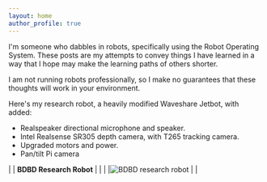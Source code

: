 ```yaml
---
layout: home
author_profile: true
---
```

I'm someone who dabbles in robots, specifically using the Robot Operating System. These posts are my attempts to convey things I have learned in a way that I hope may make the learning paths of others shorter.

I am not running robots professionally, so I make no guarantees that these thoughts will work in your environment.

Here's my research robot, a heavily modified Waveshare Jetbot, with added:
- Realspeaker directional microphone and speaker.
- Intel Realsense SR305 depth camera, with T265 tracking camera.
- Upgraded motors and power.
- Pan/tilt Pi camera

| | **BDBD Research Robot** | |
| |![BDBD research robot](/assets/images/BDBD-512x512.jpg "My research robot called BDBD") | |

